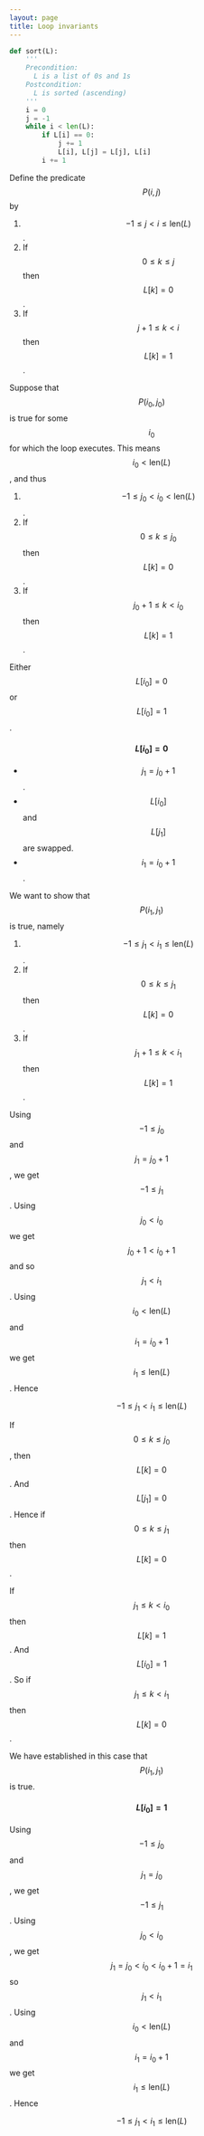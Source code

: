 ```yaml
---
layout: page
title: Loop invariants
---
```


```python
def sort(L):
    '''
    Precondition:
      L is a list of 0s and 1s
    Postcondition:
      L is sorted (ascending)
    ''' 
    i = 0
    j = -1
    while i < len(L):
        if L[i] == 0:
            j += 1
            L[i], L[j] = L[j], L[i]
        i += 1
```

Define the predicate $$P(i,j)$$ by

1. $$-1 \leq j < i \leq \mathrm{len}(L)$$.
2. If $$0 \leq k \leq j$$ then $$L[k]=0$$.
3. If $$j+1 \leq k < i$$ then $$L[k]=1$$.

Suppose that $$P(i_0,j_0)$$ is true for some $$i_0$$ for which the loop executes. This means
$$i_0 < \mathrm{len}(L)$$, and thus

1. $$-1 \leq j_0 < i_0 < \mathrm{len}(L)$$.
2. If $$0 \leq k \leq j_0$$ then $$L[k]=0$$.
3. If $$j_0+1 \leq k < i_0$$ then $$L[k]=1$$.

Either $$L[i_0]=0$$ or $$L[i_0]=1$$.

#### $$L[i_0]=0$$

- $$j_1=j_0+1$$.
- $$L[i_0]$$ and $$L[j_1]$$ are swapped.
- $$i_1=i_0+1$$.

We want to show that $$P(i_1,j_1)$$ is true, namely

1. $$-1 \leq j_1 < i_1 \leq \mathrm{len}(L)$$.
2. If $$0 \leq k \leq j_1$$ then $$L[k]=0$$.
3. If $$j_1+1 \leq k < i_1$$ then $$L[k]=1$$.

Using $$-1 \leq j_0$$ and $$j_1=j_0+1$$, we get $$-1 \leq j_1$$. Using $$j_0<i_0$$ we get $$j_0+1<i_0+1$$ and so $$j_1<i_1$$.
Using $$i_0< \mathrm{len}(L)$$ and $$i_1=i_0+1$$ we get $$i_1 \leq \mathrm{len}(L)$$. Hence 

$$-1 \leq j_1 < i_1 \leq \mathrm{len}(L)$$

If $$0 \leq k \leq j_0$$, then $$L[k]=0$$. And $$L[j_1]=0$$. Hence if $$0 \leq k \leq j_1$$ then
$$L[k]=0$$.

If $$j_1 \leq k < i_0$$ then $$L[k]=1$$. And $$L[i_0]=1$$. So if $$j_1 \leq k < i_1$$ then $$L[k]=0$$.

We have established in this case that $$P(i_1,j_1)$$ is true.

#### $$L[i_0]=1$$

Using $$-1 \leq j_0$$ and $$j_1=j_0$$, we get $$-1 \leq j_1$$. Using $$j_0<i_0$$, we get
$$j_1 = j_0 < i_0 < i_0+1 = i_1$$ so $$j_1<i_1$$.
Using $$i_0< \mathrm{len}(L)$$ and $$i_1=i_0+1$$ we get $$i_1 \leq \mathrm{len}(L)$$. Hence

$$-1 \leq j_1 < i_1 \leq \mathrm{len}(L)$$